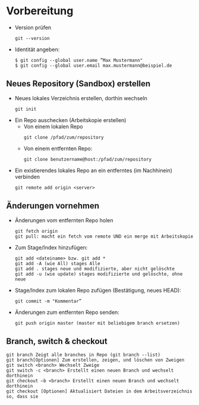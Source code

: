 
# Vorbereitung

* Version prüfen
    ``` 
    git --version
    ``` 
* Identität angeben:
    ``` 
    $ git config --global user.name ”Max Mustermann"
    $ git config --global user.email max.mustermann@beispiel.de
    ``` 
## Neues Repository (Sandbox) erstellen
* Neues lokales Verzeichnis erstellen, dorthin wechseln
    ``` 
    git init
    ``` 
* Ein Repo auschecken (Arbeitskopie erstellen)
    * Von einem lokalen Repo
        ```
        git clone /pfad/zum/repository
        ```
    * Von einem entfernten Repo:
        ```
        git clone benutzername@host:/pfad/zum/repository
        ```
* Ein existierendes lokales Repo an ein entferntes (im Nachhinein) verbinden
    ```
    git remote add origin <server>
    ```
## Änderungen vornehmen
* Änderungen vom entfernten Repo holen
    ```
    git fetch origin
    git pull: macht ein fetch vom remote UND ein merge mit Arbeitskopie
    ```
* Zum Stage/Index hinzufügen:
    ```
    git add <dateiname> bzw. git add *
    git add -A (wie All) stages Alle
    git add . stages neue und modifizierte, aber nicht gelöschte
    git add -u (wie update) stages modifizierte und gelöschte, ohne neue
    ```
* Stage/Index zum lokalen Repo zufügen (Bestätigung, neues HEAD):
    ```
    git commit -m "Kommentar”
    ```
* Änderungen zum entfernten Repo senden:
    ```
    git push origin master (master mit beliebigem branch ersetzen)
    ```
## Branch, switch & checkout
    git branch Zeigt alle branches in Repo (git branch --list)
    git branch[Optionen] Zum erstellen, zeigen, und löschen von Zweigen
    git switch <branch> Wechselt Zweige
    git switch -c <branch> Erstellt einen neuen Branch und wechselt dorthinein
    git checkout –b <branch> Erstellt einen neuen Branch und wechselt dorthinein
    git checkout [Optionen] Aktualisiert Dateien in dem Arbeitsverzeichnis so, dass sie
    
